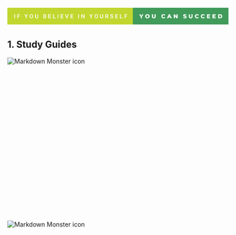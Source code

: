 ![believe-in-yourself](https://raw.githubusercontent.com/RascarKapHack/RascarKapHack/37dd31f736dc4c91a8eaa813f7826a39fbe0dad8/img/if-you-believe-in-yourself-you-can-succeed.svg?style=centerme)

## 1. Study Guides

<img src="https://images-na.ssl-images-amazon.com/images/I/81tzCSVZrKL.jpg"
     alt="Markdown Monster icon"
     style="float: left; margin-right: 10px;"
     width="262.5px"
     height="371.25px"
/>

<img src="https://pictures.abebooks.com/isbn/9781260142655-fr.jpg"
     alt="Markdown Monster icon"
     style="float: left; margin-right: 10px;"
     width="262.5px"
     height="371.25px"
/>